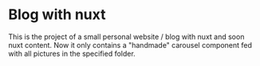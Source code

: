 # Blog with nuxt

This is the project of a small personal website / blog with nuxt and soon nuxt content.
Now it only contains a "handmade" carousel component fed with all pictures in the specified folder.
